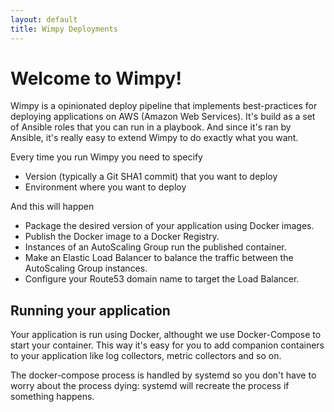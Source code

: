 ```yaml
---
layout: default
title: Wimpy Deployments
---
```


# Welcome to Wimpy!

Wimpy is a opinionated deploy pipeline that implements best-practices for deploying applications on AWS (Amazon Web Services).
It's build as a set of Ansible roles that you can run in a playbook. And since it's ran by Ansible, it's really easy to extend Wimpy to do exactly what you want.

Every time you run Wimpy you need to specify
  - Version (typically a Git SHA1 commit) that you want to deploy
  - Environment where you want to deploy

And this will happen  
- Package the desired version of your application using Docker images.
- Publish the Docker image to a Docker Registry.
- Instances of an AutoScaling Group run the published container.
- Make an Elastic Load Balancer to balance the traffic between the AutoScaling Group instances.
- Configure your Route53 domain name to target the Load Balancer.

## Running your application
Your application is run using Docker, althought we use Docker-Compose to start your container.
This way it's easy for you to add companion containers to your application like log collectors, metric collectors and so on.

The docker-compose process is handled by systemd so you don't have to worry about the process dying: systemd will recreate the process if something happens.

